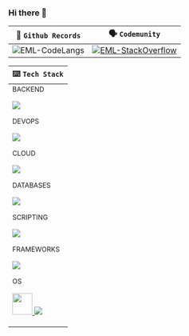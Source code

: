 ### Hi there 👋

| 📜 <code>Github Records</code> | 🗣️ <code>Codemunity</code> |
| ----- | ----- |
| ![EML-CodeLangs](https://github-readme-stats.vercel.app/api/top-langs/?username=eml-bin&layout=compact&theme=merko) | [![EML-StackOverflow](https://github-readme-stackoverflow.vercel.app/?userID=4010240&theme=dark)](https://stackoverflow.com/users/4010240/eduardo-ml) |

| ⌨️ <code>Tech Stack</code> |
| :- |
| <div> <sub>BACKEND</sub> <p align="left"> <a href="#"> <img src="https://skillicons.dev/icons?i=python,java,cs"/> </a> </p></div><div> <sub>DEVOPS</sub> <p align="left"> <a href="#"> <img src="https://skillicons.dev/icons?i=docker,git,githubactions,gradle,nginx"/> </a> </p></div><div> <sub>CLOUD</sub> <p align="left"> <a href="#"> <img src="https://skillicons.dev/icons?i=azure,aws,firebase"/> </a> </p></div><div> <sub>DATABASES</sub> <p align="left"> <a href="#"> <img src="https://skillicons.dev/icons?i=mysql,postgres,sqlite,mongodb"/> </a> </p></div><div> <sub>SCRIPTING</sub> <p align="left"> <a href="#"> <img src="https://skillicons.dev/icons?i=powershell,bash"/> </a> </p></div><div> <sub>FRAMEWORKS</sub> <p align="left"> <a href="#"> <img src="https://skillicons.dev/icons?i=flask,django,spring"/> </a> </p></div><div> <sub>OS</sub> <p align="left"> <a href="#"> <img src="https://user-images.githubusercontent.com/25181517/186884150-05e9ff6d-340e-4802-9533-2c3f02363ee3.png" width="40" height="43"/> </a> <a href="#"> <img src="https://skillicons.dev/icons?i=linux,raspberrypi"/> </a> </p></div> |

<!--
**eml-bin/eml-bin** is a ✨ _special_ ✨ repository because its `README.md` (this file) appears on your GitHub profile.

Here are some ideas to get you started:

- 🔭 I’m currently working on ...
- 🌱 I’m currently learning ...
- 👯 I’m looking to collaborate on ...
- 🤔 I’m looking for help with ...
- 💬 Ask me about ...
- 📫 How to reach me: ...
- 😄 Pronouns: ...
- ⚡ Fun fact: ...
-->
